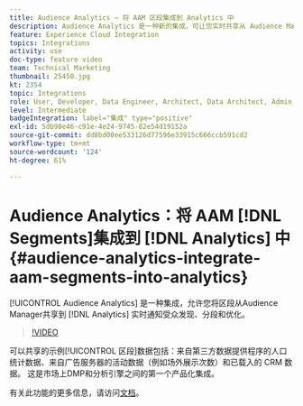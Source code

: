 ```yaml
---
title: Audience Analytics — 将 AAM 区段集成到 Analytics 中
description: Audience Analytics 是一种新的集成，可让您实时共享从 Audience Manager (AAM) 到 Analytics (AA) 的区段，以告知受众发现、分段和优化。
feature: Experience Cloud Integration
topics: Integrations
activity: use
doc-type: feature video
team: Technical Marketing
thumbnail: 25450.jpg
kt: 2354
topic: Integrations
role: User, Developer, Data Engineer, Architect, Data Architect, Admin, Leader
level: Intermediate
badgeIntegration: label="集成" type="positive"
exl-id: 5db98e46-c91e-4e24-9745-82e54d19152a
source-git-commit: dd8bd00ee533126d77596e33915c666ccb591cd2
workflow-type: tm+mt
source-wordcount: '124'
ht-degree: 61%

---
```


# Audience Analytics：将 AAM [!DNL Segments]集成到 [!DNL Analytics] 中 {#audience-analytics-integrate-aam-segments-into-analytics}

[!UICONTROL Audience Analytics] 是一种集成，允许您将区段从Audience Manager共享到 [!DNL Analytics] 实时通知受众发现、分段和优化。

>[!VIDEO](https://video.tv.adobe.com/v/25450/?quality=12&learn=on)

可以共享的示例[!UICONTROL 区段]数据包括：来自第三方数据提供程序的人口统计数据、来自广告服务器的活动数据（例如场外展示次数）和已载入的 CRM 数据。 这是市场上DMP和分析引擎之间的第一个产品化集成。

有关此功能的更多信息，请访问[文档](https://experienceleague.adobe.com/docs/analytics/integration/audience-analytics/mc-audiences-aam.html)。

